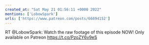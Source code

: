 ```yaml
---
created_at: "Sat May 21 01:56:11 +0000 2022"
mentions: ['LobowSpark']
urls: ['https://www.patreon.com/posts/66694152']
---
```


RT @LobowSpark: Watch the raw footage of this episode NOW!  Only available on Patreon https://t.co/PzoZY6v9eS